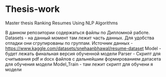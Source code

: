 # Thesis-work
Master thesis Ranking Resumes Using NLP Algorithms

В данном репозитории содержаться файлы по Дипломной работе.
Datasets - на данный момент там лежит часть данных. Для удобства отладки они сгрупированы по группам. Источник данных - https://www.kaggle.com/datasets/snehaanbhawal/resume-dataset
Model - будет лежать финальная версия обученной модели
Parser - Скрипт для считывания pdf и docx файлов с дальнейшим формированием датасета для обучения модели 
Model_Train - там лежит скрипт для обучени я модели
